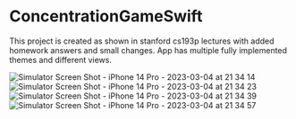 # ConcentrationGameSwift

This project is created as shown in stanford cs193p lectures with added homework answers and small changes.
App has multiple fully implemented themes and different views.

![Simulator Screen Shot - iPhone 14 Pro - 2023-03-04 at 21 34 14](https://user-images.githubusercontent.com/58843342/222920570-cd815b41-c047-42a0-a315-dadede52feeb.png)
![Simulator Screen Shot - iPhone 14 Pro - 2023-03-04 at 21 34 23](https://user-images.githubusercontent.com/58843342/222920574-991da8c3-ab74-4394-97c2-5f292c9e9a8e.png)
![Simulator Screen Shot - iPhone 14 Pro - 2023-03-04 at 21 34 39](https://user-images.githubusercontent.com/58843342/222920575-02816111-551c-444b-a5b2-a1c51d303c95.png)
![Simulator Screen Shot - iPhone 14 Pro - 2023-03-04 at 21 34 57](https://user-images.githubusercontent.com/58843342/222920579-05d194f9-1982-4451-bb53-f4292777d17f.png)

